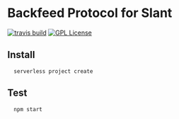 # Backfeed Protocol for Slant

[![travis build](https://img.shields.io/travis/Backfeed/slant-protocol-service.svg?style=flat-square)](https://travis-ci.org/Backfeed/slant-protocol-service)
[![GPL License](https://img.shields.io/npm/l/qrate-protocol.svg?style=flat-square)](http://opensource.org/licenses/GPL)


## Install
```
  serverless project create
```
## Test
```
  npm start 
```

